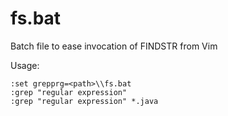 # fs.bat
Batch file to ease invocation of FINDSTR from Vim

Usage:

    :set grepprg=<path>\\fs.bat
    :grep "regular expression"
    :grep "regular expression" *.java
